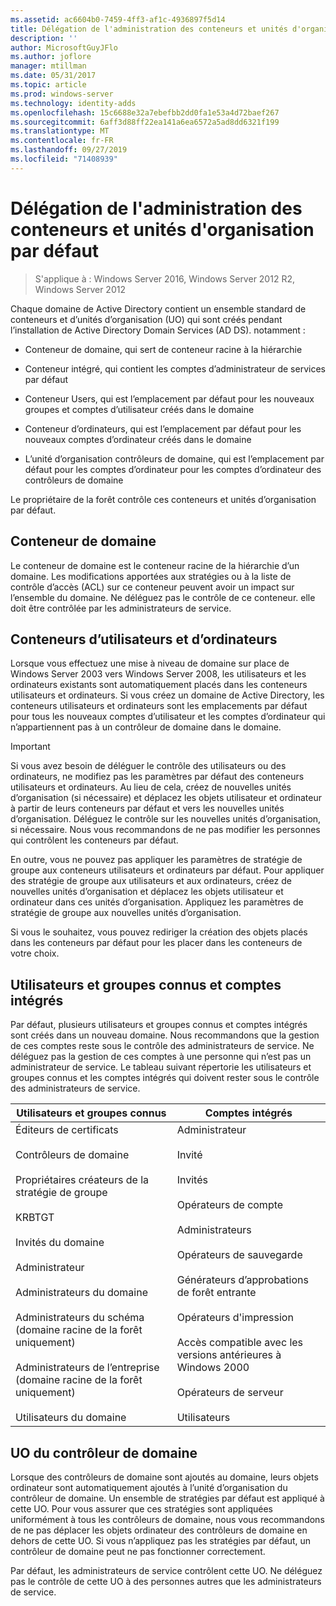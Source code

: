 ```yaml
---
ms.assetid: ac6604b0-7459-4ff3-af1c-4936897f5d14
title: Délégation de l'administration des conteneurs et unités d'organisation par défaut
description: ''
author: MicrosoftGuyJFlo
ms.author: joflore
manager: mtillman
ms.date: 05/31/2017
ms.topic: article
ms.prod: windows-server
ms.technology: identity-adds
ms.openlocfilehash: 15c6688e32a7ebefbb2dd0fa1e53a4d72baef267
ms.sourcegitcommit: 6aff3d88ff22ea141a6ea6572a5ad8dd6321f199
ms.translationtype: MT
ms.contentlocale: fr-FR
ms.lasthandoff: 09/27/2019
ms.locfileid: "71408939"
---
```

# <a name="delegating-administration-of-default-containers-and-ous"></a>Délégation de l'administration des conteneurs et unités d'organisation par défaut

>S'applique à : Windows Server 2016, Windows Server 2012 R2, Windows Server 2012

Chaque domaine de Active Directory contient un ensemble standard de conteneurs et d’unités d’organisation (UO) qui sont créés pendant l’installation de Active Directory Domain Services (AD DS). notamment :  
  
-   Conteneur de domaine, qui sert de conteneur racine à la hiérarchie  
  
-   Conteneur intégré, qui contient les comptes d’administrateur de services par défaut  
  
-   Conteneur Users, qui est l’emplacement par défaut pour les nouveaux groupes et comptes d’utilisateur créés dans le domaine  
  
-   Conteneur d’ordinateurs, qui est l’emplacement par défaut pour les nouveaux comptes d’ordinateur créés dans le domaine  
  
-   L’unité d’organisation contrôleurs de domaine, qui est l’emplacement par défaut pour les comptes d’ordinateur pour les comptes d’ordinateur des contrôleurs de domaine  
  
Le propriétaire de la forêt contrôle ces conteneurs et unités d’organisation par défaut.  
  
## <a name="domain-container"></a>Conteneur de domaine  
Le conteneur de domaine est le conteneur racine de la hiérarchie d’un domaine. Les modifications apportées aux stratégies ou à la liste de contrôle d’accès (ACL) sur ce conteneur peuvent avoir un impact sur l’ensemble du domaine. Ne déléguez pas le contrôle de ce conteneur. elle doit être contrôlée par les administrateurs de service.  
  
## <a name="users-and-computers-containers"></a>Conteneurs d’utilisateurs et d’ordinateurs  
Lorsque vous effectuez une mise à niveau de domaine sur place de Windows Server 2003 vers Windows Server 2008, les utilisateurs et les ordinateurs existants sont automatiquement placés dans les conteneurs utilisateurs et ordinateurs. Si vous créez un domaine de Active Directory, les conteneurs utilisateurs et ordinateurs sont les emplacements par défaut pour tous les nouveaux comptes d’utilisateur et les comptes d’ordinateur qui n’appartiennent pas à un contrôleur de domaine dans le domaine.  
  
> [!IMPORTANT]  
> Si vous avez besoin de déléguer le contrôle des utilisateurs ou des ordinateurs, ne modifiez pas les paramètres par défaut des conteneurs utilisateurs et ordinateurs. Au lieu de cela, créez de nouvelles unités d’organisation (si nécessaire) et déplacez les objets utilisateur et ordinateur à partir de leurs conteneurs par défaut et vers les nouvelles unités d’organisation. Déléguez le contrôle sur les nouvelles unités d’organisation, si nécessaire. Nous vous recommandons de ne pas modifier les personnes qui contrôlent les conteneurs par défaut.  
  
En outre, vous ne pouvez pas appliquer les paramètres de stratégie de groupe aux conteneurs utilisateurs et ordinateurs par défaut. Pour appliquer des stratégie de groupe aux utilisateurs et aux ordinateurs, créez de nouvelles unités d’organisation et déplacez les objets utilisateur et ordinateur dans ces unités d’organisation. Appliquez les paramètres de stratégie de groupe aux nouvelles unités d’organisation.  
  
Si vous le souhaitez, vous pouvez rediriger la création des objets placés dans les conteneurs par défaut pour les placer dans les conteneurs de votre choix.  
  
## <a name="well-known-users-and-groups-and-built-in-accounts"></a>Utilisateurs et groupes connus et comptes intégrés  
Par défaut, plusieurs utilisateurs et groupes connus et comptes intégrés sont créés dans un nouveau domaine. Nous recommandons que la gestion de ces comptes reste sous le contrôle des administrateurs de service. Ne déléguez pas la gestion de ces comptes à une personne qui n’est pas un administrateur de service. Le tableau suivant répertorie les utilisateurs et groupes connus et les comptes intégrés qui doivent rester sous le contrôle des administrateurs de service.  
  
|Utilisateurs et groupes connus|Comptes intégrés|  
|--------------------------------|----------------------|  
|Éditeurs de certificats<br /><br />Contrôleurs de domaine<br /><br />Propriétaires créateurs de la stratégie de groupe<br /><br />KRBTGT<br /><br />Invités du domaine<br /><br />Administrateur<br /><br />Administrateurs du domaine<br /><br />Administrateurs du schéma (domaine racine de la forêt uniquement)<br /><br />Administrateurs de l’entreprise (domaine racine de la forêt uniquement)<br /><br />Utilisateurs du domaine|Administrateur<br /><br />Invité<br /><br />Invités<br /><br />Opérateurs de compte<br /><br />Administrateurs<br /><br />Opérateurs de sauvegarde<br /><br />Générateurs d’approbations de forêt entrante<br /><br />Opérateurs d'impression<br /><br />Accès compatible avec les versions antérieures à Windows 2000<br /><br />Opérateurs de serveur<br /><br />Utilisateurs|  
  
## <a name="domain-controller-ou"></a>UO du contrôleur de domaine  
Lorsque des contrôleurs de domaine sont ajoutés au domaine, leurs objets ordinateur sont automatiquement ajoutés à l’unité d’organisation du contrôleur de domaine. Un ensemble de stratégies par défaut est appliqué à cette UO. Pour vous assurer que ces stratégies sont appliquées uniformément à tous les contrôleurs de domaine, nous vous recommandons de ne pas déplacer les objets ordinateur des contrôleurs de domaine en dehors de cette UO. Si vous n’appliquez pas les stratégies par défaut, un contrôleur de domaine peut ne pas fonctionner correctement.  
  
Par défaut, les administrateurs de service contrôlent cette UO. Ne déléguez pas le contrôle de cette UO à des personnes autres que les administrateurs de service.  
  


